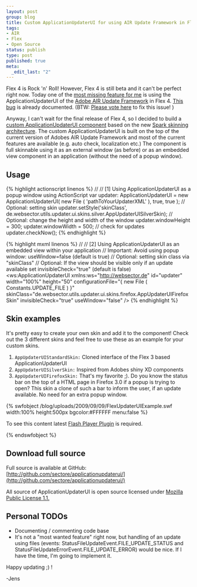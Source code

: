 ```yaml
--- 
layout: post
group: blog
title: Custom ApplicationUpdaterUI for using AIR Update Framework in Flex 4
tags: 
- AIR
- Flex
- Open Source
status: publish
type: post
published: true
meta: 
  _edit_last: "2"
---
```

Flex 4 is Rock 'n' Roll! However, Flex 4 is still beta and it can't be perfect right now.
Today one of the [most missing feature for me](http://twitter.com/sectore/status/3513712009)
is using the ApplicationUpdaterUI of the [Adobe AIR Update Framework](http://labs.adobe.com/wiki/index.php/Adobe_AIR_Update_Framework)
in Flex 4. [This bug](http://bugs.adobe.com/jira/browse/SDK-22886?rc=1) is already documented.
(BTW: [Please vote here](http://bugs.adobe.com/jira/browse/SDK-22886?rc=1) to fix this issue! )

Anyway, I can't wait for the final release of Flex 4, so I decided to build a
[custom ApplicationUpdaterUI component](http://github.com/sectore/applicationupdaterui/) based
on the new [Spark skinning architecture](http://opensource.adobe.com/wiki/display/flexsdk/Gumbo+Skinning).
The custom  ApplicationUpdaterUI is built on the top of the current version of Adobes AIR Update Framework
and most of the current features are available (e.g. auto check, localization etc.) The component is full
skinnable using it as an external window (as before) or as an embedded view component in an application
(without the need of a popup window).

<!--more-->

## Usage

{% highlight actionscript linenos %}
//
// [1] Using ApplicationUpdaterUI as a popup window using ActionScript
var updater: ApplicationUpdaterUI = new ApplicationUpdaterUI(	new File ( 'pathToYourUpdaterXML' ), true, true );
// Optional: setting skin
updater.setStyle('skinClass', de.websector.utils.updater.ui.skins.silver.AppUpdaterUISilverSkin);
// Optional:  change the height and width of the window
updater.windowHeight = 300;
updater.windowWidth = 500;
// check for updates
updater.checkNow();
{% endhighlight %}

{% highlight mxml linenos %}
//
// [2] Using ApplicationUpdaterUI as an embedded view within your application
// Important: Avoid using popup window: useWindow=false (default is true)
// Optional: setting skin class via "skinClass"
// Optional: If the view should be visible only if an update available set invisibleCheck="true" (default is false)
<ws:ApplicationUpdaterUI
    xmlns:ws="http://websector.de"
    id="updater"
    width="100%" height="50"
    configurationFile="{ new File ( Constants.UPDATE_FILE ) }"
    skinClass="de.websector.utils.updater.ui.skins.firefox.AppUpdaterUIFirefoxSkin"
    invisibleCheck="true"
    useWindow="false"
    />
{% endhighlight %}

## Skin examples

It's pretty easy to create your own skin and add it to the component!
Check out the 3 different skins and feel free to use these as an example for your custom skins.

1.  `AppUpdaterUIStandardSkin:` Cloned interface of the Flex 3 based ApplicationUpdaterUI
2.  `AppUpdaterUISilverSkin:` Inspired from Adobes shiny XD components
3.  `AppUpdaterUIFirefoxSkin:` That's my favorite ;). Do you know the status bar on the top of a HTML page in Firefox 3.0 if a popup is trying to open? This skin a clone of such a bar to inform the user, if an update available. No need for an extra popup window.

{% swfobject /blog/uploads/2009/09/09/FlexUpdaterUIExample.swf width:100% height:500px bgcolor:#FFFFFF menu:false %}
<p>To see this content latest <a href='http://www.adobe.com/go/getflashplayer'>Flash Player Plugin</a> is required.</p>
{% endswfobject %}

## Download full source

Full source is available at GitHub: [http://github.com/sectore/applicationupdaterui/](http://github.com/sectore/applicationupdaterui/)

All source of ApplicationUpdaterUI  is open source licensed under
[Mozilla Public License 1.1.](http://www.mozilla.org/MPL/MPL-1.1.html)

## Personal TODOs

*   Documenting / commenting code base
*   It's not a "most wanted feature" right now, but handling of an update using files (events: StatusFileUpdateEvent.FILE_UPDATE_STATUS and StatusFileUpdateErrorEvent.FILE_UPDATE_ERROR) would be nice. If I have the time, I'm going to implement it.

Happy updating ;) !

-Jens
